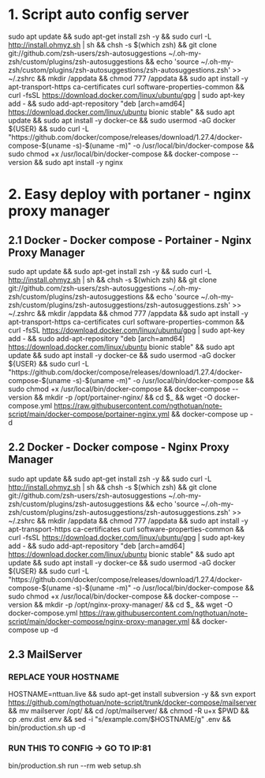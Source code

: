 # 1. Script auto config server
sudo apt update &&
sudo apt-get install zsh -y &&
sudo curl -L http://install.ohmyz.sh | sh &&
chsh -s $(which zsh) &&
git clone git://github.com/zsh-users/zsh-autosuggestions ~/.oh-my-zsh/custom/plugins/zsh-autosuggestions &&
echo 'source ~/.oh-my-zsh/custom/plugins/zsh-autosuggestions/zsh-autosuggestions.zsh' >> ~/.zshrc &&
mkdir /appdata && chmod 777 /appdata &&
sudo apt install -y apt-transport-https ca-certificates curl software-properties-common &&
curl -fsSL https://download.docker.com/linux/ubuntu/gpg | sudo apt-key add - &&
sudo add-apt-repository "deb [arch=amd64] https://download.docker.com/linux/ubuntu bionic stable" &&
sudo apt update &&
sudo apt install -y docker-ce &&
sudo usermod -aG docker ${USER} &&
sudo curl -L "https://github.com/docker/compose/releases/download/1.27.4/docker-compose-$(uname -s)-$(uname -m)" -o /usr/local/bin/docker-compose &&
sudo chmod +x /usr/local/bin/docker-compose &&
docker-compose --version &&
sudo apt install -y nginx


# 2. Easy deploy with portaner - nginx proxy manager
## 2.1 Docker - Docker compose - Portainer - Nginx Proxy Manager
sudo apt update &&
sudo apt-get install zsh -y &&
sudo curl -L http://install.ohmyz.sh | sh &&
chsh -s $(which zsh) &&
git clone git://github.com/zsh-users/zsh-autosuggestions ~/.oh-my-zsh/custom/plugins/zsh-autosuggestions &&
echo 'source ~/.oh-my-zsh/custom/plugins/zsh-autosuggestions/zsh-autosuggestions.zsh' >> ~/.zshrc &&
mkdir /appdata && chmod 777 /appdata &&
sudo apt install -y apt-transport-https ca-certificates curl software-properties-common &&
curl -fsSL https://download.docker.com/linux/ubuntu/gpg | sudo apt-key add - &&
sudo add-apt-repository "deb [arch=amd64] https://download.docker.com/linux/ubuntu bionic stable" &&
sudo apt update &&
sudo apt install -y docker-ce &&
sudo usermod -aG docker ${USER} &&
sudo curl -L "https://github.com/docker/compose/releases/download/1.27.4/docker-compose-$(uname -s)-$(uname -m)" -o /usr/local/bin/docker-compose &&
sudo chmod +x /usr/local/bin/docker-compose &&
docker-compose --version &&
mkdir -p /opt/portainer-nginx/ && cd $_ &&
wget -O docker-compose.yml https://raw.githubusercontent.com/ngthotuan/note-script/main/docker-compose/portainer-nginx.yml &&
docker-compose up -d
## 2.2 Docker - Docker compose - Nginx Proxy Manager
sudo apt update &&
sudo apt-get install zsh -y &&
sudo curl -L http://install.ohmyz.sh | sh &&
chsh -s $(which zsh) &&
git clone git://github.com/zsh-users/zsh-autosuggestions ~/.oh-my-zsh/custom/plugins/zsh-autosuggestions &&
echo 'source ~/.oh-my-zsh/custom/plugins/zsh-autosuggestions/zsh-autosuggestions.zsh' >> ~/.zshrc &&
mkdir /appdata && chmod 777 /appdata &&
sudo apt install -y apt-transport-https ca-certificates curl software-properties-common &&
curl -fsSL https://download.docker.com/linux/ubuntu/gpg | sudo apt-key add - &&
sudo add-apt-repository "deb [arch=amd64] https://download.docker.com/linux/ubuntu bionic stable" &&
sudo apt update &&
sudo apt install -y docker-ce &&
sudo usermod -aG docker ${USER} &&
sudo curl -L "https://github.com/docker/compose/releases/download/1.27.4/docker-compose-$(uname -s)-$(uname -m)" -o /usr/local/bin/docker-compose &&
sudo chmod +x /usr/local/bin/docker-compose &&
docker-compose --version &&
mkdir -p /opt/nginx-proxy-manager/ && cd $_ &&
wget -O docker-compose.yml https://raw.githubusercontent.com/ngthotuan/note-script/main/docker-compose/nginx-proxy-manager.yml &&
docker-compose up -d


## 2.3 MailServer
### REPLACE YOUR HOSTNAME
HOSTNAME=nttuan.live &&
sudo apt-get install subversion -y &&
svn export https://github.com/ngthotuan/note-script/trunk/docker-compose/mailserver &&
mv mailserver /opt/ &&
cd /opt/mailserver/ &&
chmod -R u+x $PWD &&
cp .env.dist .env &&
sed -i "s/example.com/$HOSTNAME/g" .env &&
bin/production.sh up -d 
### RUN THIS TO CONFIG -> GO TO IP:81
bin/production.sh run --rm web setup.sh
